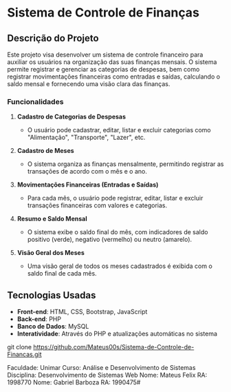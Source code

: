 # Sistema de Controle de Finanças

## Descrição do Projeto

Este projeto visa desenvolver um sistema de controle financeiro para auxiliar os usuários na organização das suas finanças mensais. O sistema permite registrar e gerenciar as categorias de despesas, bem como registrar movimentações financeiras como entradas e saídas, calculando o saldo mensal e fornecendo uma visão clara das finanças.

### Funcionalidades

1. **Cadastro de Categorias de Despesas**
   - O usuário pode cadastrar, editar, listar e excluir categorias como "Alimentação", "Transporte", "Lazer", etc.

2. **Cadastro de Meses**
   - O sistema organiza as finanças mensalmente, permitindo registrar as transações de acordo com o mês e o ano.

3. **Movimentações Financeiras (Entradas e Saídas)**
   - Para cada mês, o usuário pode registrar, editar, listar e excluir transações financeiras com valores e categorias.

4. **Resumo e Saldo Mensal**
   - O sistema exibe o saldo final do mês, com indicadores de saldo positivo (verde), negativo (vermelho) ou neutro (amarelo).

5. **Visão Geral dos Meses**
   - Uma visão geral de todos os meses cadastrados é exibida com o saldo final de cada mês.

## Tecnologias Usadas

- **Front-end**: HTML, CSS, Bootstrap, JavaScript
- **Back-end**: PHP
- **Banco de Dados**: MySQL
- **Interatividade**: Através do PHP e atualizações automáticas no sistema


git clone https://github.com/Mateus00s/Sistema-de-Controle-de-Financas.git

Faculdade: Unimar
Curso: Análise e Desenvolvimento de Sistemas
Disciplina: Desenvolvimento de Sistemas Web
Nome: Mateus Felix
RA: 1998770
Nome: Gabriel Barboza
RA: 1990475# 
 
 
